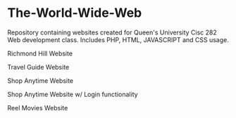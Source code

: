 # The-World-Wide-Web
Repository containing websites created for Queen's University Cisc 282 Web development class. Includes PHP, HTML, JAVASCRIPT and CSS usage.


Richmond Hill Website

Travel Guide Website

Shop Anytime Website

Shop Anytime Website w/ Login functionality

Reel Movies Website

